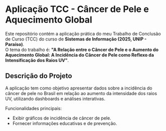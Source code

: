 # Aplicação TCC - Câncer de Pele e Aquecimento Global

Este repositório contém a aplicação prática do meu Trabalho de Conclusão de Curso (TCC) do curso de **Sistemas de Informação (2025, UNIP - Paraíso)**.  
O tema do trabalho é: **"A Relação entre o Câncer de Pele e o Aumento do Aquecimento Global: A Incidência do Câncer de Pele como Reflexo da Intensificação dos Raios UV"**.

## Descrição do Projeto
A aplicação tem como objetivo apresentar dados sobre a incidência do câncer de pele no Brasil em relação ao aumento da intensidade dos raios UV, utilizando dashboards e análises interativas.  

Funcionalidades principais:
- Exibir gráficos de incidência de câncer de pele.
- Fornecer informações educativas e de prevenção.
